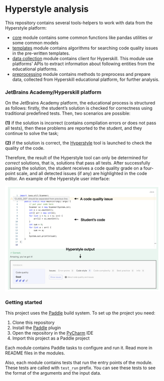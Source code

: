 # Hyperstyle analysis

This repository contains several tools-helpers to work with data from the Hyperstyle platform:

- [core](./core) module contains some common functions like pandas utilities or some common models
- [templates](./templates/README.md) module contains algorithms for searching code quality issues in the pre-written templates.
- [data collection](./data_collection/README.md) module contains client for Hyperskill. This module use platforms' APIs to extract information about following entities from the educational platforms.
- [preprocessing](./preprocessing/README.md) module contains methods to preprocess and prepare data, collected from Hyperskill educational platform, for further analysis.

### JetBrains Academy/Hyperskill platform

On the JetBrains Academy platform, the educational process is structured as follows: firstly,
the student’s solution is checked for correctness using traditional predefined tests. Then, two
scenarios are possible:

**(1)** if the solution is incorrect (contains compilation errors or does not pass all tests), 
then these problems are reported to the student, and they continue to solve the
task;

**(2)** if the solution is correct, the [Hyperstyle](https://github.com/hyperskill/hyperstyle) tool is launched to check the quality of the code.


Therefore, the result of the Hyperstyle tool can only be determined for _correct_ solutions,
that is, solutions that pass all tests. After successfully passing the solution, the student receives
a code quality grade on a four-point scale, and all detected issues (if any) are highlighted in
the code editor. An example of the Hyperstyle user interface:

![The Hyperstyle user interface on the JetBrains Academy platform.](./images/hyperstyle.png "The Hyperstyle user interface on the JetBrains Academy platform.")


### Getting started

This project uses the [Paddle](https://github.com/JetBrains-Research/paddle#tasks-section) build system. To set up the project you need:
1. Clone this repository
2. Install the [Paddle](https://plugins.jetbrains.com/plugin/17452-paddle) plugin
3. Open the repository in the [PyCharm](https://www.jetbrains.com/pycharm/) IDE
4. Import this project as a Paddle project

Each module contains Paddle tasks to configure and run it. Read more in README files in the modules.

Also, each module contains tests that run the entry points of the module. These tests are called with `test_run` prefix. You can see these tests to see the format of the arguments and the input data.